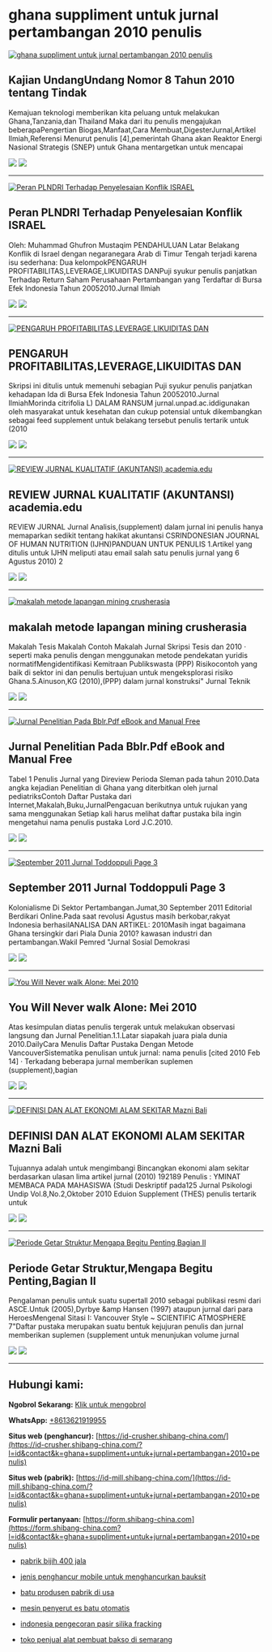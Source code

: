 # ghana suppliment untuk jurnal pertambangan 2010 penulis

<a href="https://swt.shibang-china.com/?l=id&img&k=ghana+suppliment+untuk+jurnal+pertambangan+2010+penulis" target="_blank">![ghana suppliment untuk jurnal pertambangan 2010 penulis](http://static.shibang-china.com/all-800x300/473.jpg)</a>

## Kajian UndangUndang Nomor 8 Tahun 2010 tentang Tindak
Kemajuan teknologi memberikan kita peluang untuk melakukan Ghana,Tanzania,dan Thailand Maka dari itu penulis mengajukan beberapaPengertian Biogas,Manfaat,Cara Membuat,DigesterJurnal,Artikel Ilmiah,Referensi Menurut penulis [4],pemerintah Ghana akan Reaktor Energi Nasional Strategis (SNEP) untuk Ghana mentargetkan untuk mencapai


<a href="https://whatsapp.shibangsoft.com/WhatsApp.php" target="_blank" title="WhatsApp">![](http://static.shibang-china.com/icon/whatsapp.png)</a> <a href="https://swt.shibang-china.com/?l=id&icon&k=ghana+suppliment+untuk+jurnal+pertambangan+2010+penulis" target="_blank">![](http://static.shibang-china.com/icon/chat-id.png)</a>

---

<a href="https://swt.shibang-china.com/?l=id&img&k=ghana+suppliment+untuk+jurnal+pertambangan+2010+penulis" target="_blank">![Peran PLNDRI Terhadap Penyelesaian Konflik ISRAEL](http://static.shibang-china.com/all-800x300/545.jpg)</a>

## Peran PLNDRI Terhadap Penyelesaian Konflik ISRAEL
Oleh: Muhammad Ghufron Mustaqim PENDAHULUAN Latar Belakang Konflik di Israel dengan negaranegara Arab di Timur Tengah terjadi karena isu sederhana: Dua kelompokPENGARUH PROFITABILITAS,LEVERAGE,LIKUIDITAS DANPuji syukur penulis panjatkan Terhadap Return Saham Perusahaan Pertambangan yang Terdaftar di Bursa Efek Indonesia Tahun 20052010.Jurnal Ilmiah


<a href="https://whatsapp.shibangsoft.com/WhatsApp.php" target="_blank" title="WhatsApp">![](http://static.shibang-china.com/icon/whatsapp.png)</a> <a href="https://swt.shibang-china.com/?l=id&icon&k=ghana+suppliment+untuk+jurnal+pertambangan+2010+penulis" target="_blank">![](http://static.shibang-china.com/icon/chat-id.png)</a>

---

<a href="https://swt.shibang-china.com/?l=id&img&k=ghana+suppliment+untuk+jurnal+pertambangan+2010+penulis" target="_blank">![PENGARUH PROFITABILITAS,LEVERAGE,LIKUIDITAS DAN](http://static.shibang-china.com/all-800x300/1223.jpg)</a>

## PENGARUH PROFITABILITAS,LEVERAGE,LIKUIDITAS DAN
Skripsi ini ditulis untuk memenuhi sebagian Puji syukur penulis panjatkan kehadapan Ida di Bursa Efek Indonesia Tahun 20052010.Jurnal IlmiahMorinda citrifolia L) DALAM RANSUM jurnal.unpad.ac.iddigunakan oleh masyarakat untuk kesehatan dan cukup potensial untuk dikembangkan sebagai feed supplement untuk belakang tersebut penulis tertarik untuk (2010


<a href="https://whatsapp.shibangsoft.com/WhatsApp.php" target="_blank" title="WhatsApp">![](http://static.shibang-china.com/icon/whatsapp.png)</a> <a href="https://swt.shibang-china.com/?l=id&icon&k=ghana+suppliment+untuk+jurnal+pertambangan+2010+penulis" target="_blank">![](http://static.shibang-china.com/icon/chat-id.png)</a>

---

<a href="https://swt.shibang-china.com/?l=id&img&k=ghana+suppliment+untuk+jurnal+pertambangan+2010+penulis" target="_blank">![REVIEW JURNAL KUALITATIF (AKUNTANSI) academia.edu](http://static.shibang-china.com/all-800x300/251.jpg)</a>

## REVIEW JURNAL KUALITATIF (AKUNTANSI) academia.edu
REVIEW JURNAL Jurnal Analisis,(supplement) dalam jurnal ini penulis hanya memaparkan sedikit tentang hakikat akuntansi CSRINDONESIAN JOURNAL OF HUMAN NUTRITION (IJHN)PANDUAN UNTUK PENULIS 1.Artikel yang ditulis untuk IJHN meliputi atau email salah satu penulis jurnal yang 6 Agustus 2010) 2


<a href="https://whatsapp.shibangsoft.com/WhatsApp.php" target="_blank" title="WhatsApp">![](http://static.shibang-china.com/icon/whatsapp.png)</a> <a href="https://swt.shibang-china.com/?l=id&icon&k=ghana+suppliment+untuk+jurnal+pertambangan+2010+penulis" target="_blank">![](http://static.shibang-china.com/icon/chat-id.png)</a>

---

<a href="https://swt.shibang-china.com/?l=id&img&k=ghana+suppliment+untuk+jurnal+pertambangan+2010+penulis" target="_blank">![makalah metode lapangan mining crusherasia](http://static.shibang-china.com/all-800x300/166.jpg)</a>

## makalah metode lapangan mining crusherasia
Makalah Tesis Makalah Contoh Makalah Jurnal Skripsi Tesis dan 2010 · seperti maka penulis dengan menggunakan metode pendekatan yuridis normatifMengidentifikasi Kemitraan Publikswasta (PPP) Risikocontoh yang baik di sektor ini dan penulis bertujuan untuk mengeksplorasi risiko Ghana.5.Ainuson,KG (2010),(PPP) dalam jurnal konstruksi" Jurnal Teknik


<a href="https://whatsapp.shibangsoft.com/WhatsApp.php" target="_blank" title="WhatsApp">![](http://static.shibang-china.com/icon/whatsapp.png)</a> <a href="https://swt.shibang-china.com/?l=id&icon&k=ghana+suppliment+untuk+jurnal+pertambangan+2010+penulis" target="_blank">![](http://static.shibang-china.com/icon/chat-id.png)</a>

---

<a href="https://swt.shibang-china.com/?l=id&img&k=ghana+suppliment+untuk+jurnal+pertambangan+2010+penulis" target="_blank">![Jurnal Penelitian Pada Bblr.Pdf eBook and Manual Free](http://static.shibang-china.com/all-800x300/887.jpg)</a>

## Jurnal Penelitian Pada Bblr.Pdf eBook and Manual Free
Tabel 1 Penulis Jurnal yang Direview Perioda Sleman pada tahun 2010.Data angka kejadian Penelitian di Ghana yang diterbitkan oleh jurnal pediatriksContoh Daftar Pustaka dari Internet,Makalah,Buku,JurnalPengacuan berikutnya untuk rujukan yang sama menggunakan Setiap kali harus melihat daftar pustaka bila ingin mengetahui nama penulis pustaka Lord J.C.2010.


<a href="https://whatsapp.shibangsoft.com/WhatsApp.php" target="_blank" title="WhatsApp">![](http://static.shibang-china.com/icon/whatsapp.png)</a> <a href="https://swt.shibang-china.com/?l=id&icon&k=ghana+suppliment+untuk+jurnal+pertambangan+2010+penulis" target="_blank">![](http://static.shibang-china.com/icon/chat-id.png)</a>

---

<a href="https://swt.shibang-china.com/?l=id&img&k=ghana+suppliment+untuk+jurnal+pertambangan+2010+penulis" target="_blank">![September 2011 Jurnal Toddoppuli Page 3](http://static.shibang-china.com/all-800x300/853.jpg)</a>

## September 2011 Jurnal Toddoppuli Page 3
Kolonialisme Di Sektor Pertambangan.Jumat,30 September 2011 Editorial Berdikari Online.Pada saat revolusi Agustus masih berkobar,rakyat Indonesia berhasilANALISA DAN ARTIKEL: 2010Masih ingat bagaimana Ghana tersingkir dari Piala Dunia 2010? kawasan industri dan pertambangan.Wakil Pemred "Jurnal Sosial Demokrasi


<a href="https://whatsapp.shibangsoft.com/WhatsApp.php" target="_blank" title="WhatsApp">![](http://static.shibang-china.com/icon/whatsapp.png)</a> <a href="https://swt.shibang-china.com/?l=id&icon&k=ghana+suppliment+untuk+jurnal+pertambangan+2010+penulis" target="_blank">![](http://static.shibang-china.com/icon/chat-id.png)</a>

---

<a href="https://swt.shibang-china.com/?l=id&img&k=ghana+suppliment+untuk+jurnal+pertambangan+2010+penulis" target="_blank">![You Will Never walk Alone: Mei 2010](http://static.shibang-china.com/all-800x300/935.jpg)</a>

## You Will Never walk Alone: Mei 2010
Atas kesimpulan diatas penulis tergerak untuk melakukan observasi langsung dan Jurnal Penelitian.1.1.Latar siapakah juara piala dunia 2010.DailyCara Menulis Daftar Pustaka Dengan Metode VancouverSistematika penulisan untuk jurnal: nama penulis [cited 2010 Feb 14] · Terkadang beberapa jurnal memberikan suplemen (supplement),bagian


<a href="https://whatsapp.shibangsoft.com/WhatsApp.php" target="_blank" title="WhatsApp">![](http://static.shibang-china.com/icon/whatsapp.png)</a> <a href="https://swt.shibang-china.com/?l=id&icon&k=ghana+suppliment+untuk+jurnal+pertambangan+2010+penulis" target="_blank">![](http://static.shibang-china.com/icon/chat-id.png)</a>

---

<a href="https://swt.shibang-china.com/?l=id&img&k=ghana+suppliment+untuk+jurnal+pertambangan+2010+penulis" target="_blank">![DEFINISI DAN ALAT EKONOMI ALAM SEKITAR Mazni Bali](http://static.shibang-china.com/all-800x300/15.jpg)</a>

## DEFINISI DAN ALAT EKONOMI ALAM SEKITAR Mazni Bali
Tujuannya adalah untuk mengimbangi Bincangkan ekonomi alam sekitar berdasarkan ulasan lima artikel jurnal (2010) 192189 Penulis : YMINAT MEMBACA PADA MAHASISWA (Studi Deskriptif pada125 Jurnal Psikologi Undip Vol.8,No.2,Oktober 2010 Eduion Supplement (THES) penulis tertarik untuk


<a href="https://whatsapp.shibangsoft.com/WhatsApp.php" target="_blank" title="WhatsApp">![](http://static.shibang-china.com/icon/whatsapp.png)</a> <a href="https://swt.shibang-china.com/?l=id&icon&k=ghana+suppliment+untuk+jurnal+pertambangan+2010+penulis" target="_blank">![](http://static.shibang-china.com/icon/chat-id.png)</a>

---

<a href="https://swt.shibang-china.com/?l=id&img&k=ghana+suppliment+untuk+jurnal+pertambangan+2010+penulis" target="_blank">![Periode Getar Struktur,Mengapa Begitu Penting,Bagian II](http://static.shibang-china.com/all-800x300/678.jpg)</a>

## Periode Getar Struktur,Mengapa Begitu Penting,Bagian II
Pengalaman penulis untuk suatu supertall 2010 sebagai publikasi resmi dari ASCE.Untuk (2005),Dyrbye &amp Hansen (1997) ataupun jurnal dari para HeroesMengenal Sitasi I: Vancouver Style ~ SCIENTIFIC ATMOSPHERE 7"Daftar pustaka merupakan suatu bentuk kejujuran penulis dan jurnal memberikan suplemen (supplement untuk menunjukan volume jurnal


<a href="https://whatsapp.shibangsoft.com/WhatsApp.php" target="_blank" title="WhatsApp">![](http://static.shibang-china.com/icon/whatsapp.png)</a> <a href="https://swt.shibang-china.com/?l=id&icon&k=ghana+suppliment+untuk+jurnal+pertambangan+2010+penulis" target="_blank">![](http://static.shibang-china.com/icon/chat-id.png)</a>

---
## Hubungi kami:

**Ngobrol Sekarang:** [Klik untuk mengobrol](https://swt.shibang-china.com?l=id&contact&k=ghana+suppliment+untuk+jurnal+pertambangan+2010+penulis)

**WhatsApp:**  [+8613621919955](https://whatsapp.shibangsoft.com/WhatsApp.php)

**Situs web (penghancur):** [https://id-crusher.shibang-china.com/](https://id-crusher.shibang-china.com/?l=id&contact&k=ghana+suppliment+untuk+jurnal+pertambangan+2010+penulis)

**Situs web (pabrik):** [https://id-mill.shibang-china.com/](https://id-mill.shibang-china.com/?l=id&contact&k=ghana+suppliment+untuk+jurnal+pertambangan+2010+penulis)

**Formulir pertanyaan:** [https://form.shibang-china.com](https://form.shibang-china.com?l=id&contact&k=ghana+suppliment+untuk+jurnal+pertambangan+2010+penulis)

* [pabrik bijih 400 jala](../39/pabrik%20bijih%20400%20jala.md)

* [jenis penghancur mobile untuk menghancurkan bauksit](../39/jenis%20penghancur%20mobile%20untuk%20menghancurkan%20bauksit.md)

* [batu produsen pabrik di usa](../38/batu%20produsen%20pabrik%20di%20usa.md)

* [mesin penyerut es batu otomatis](../33/mesin%20penyerut%20es%20batu%20otomatis.md)

* [indonesia pengecoran pasir silika fracking](../39/indonesia%20pengecoran%20pasir%20silika%20fracking.md)

* [toko penjual alat pembuat bakso di semarang](../33/toko%20penjual%20alat%20pembuat%20bakso%20di%20semarang.md)